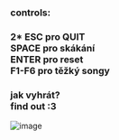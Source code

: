 <h3>controls:<h3/>
2* ESC pro QUIT <br>
SPACE pro skákání <br>
ENTER pro reset <br>
F1-F6 pro těžký songy <br>
<h3>jak vyhrát? <br>find out :3 </h3>

![image](https://github.com/user-attachments/assets/5e83f9bb-894d-4ab2-96de-d1ba1900a260)
